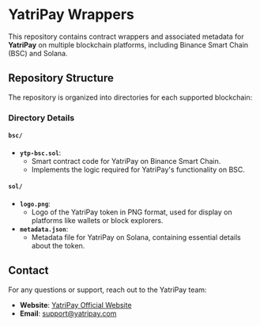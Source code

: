 # YatriPay Wrappers

This repository contains contract wrappers and associated metadata for **YatriPay** on multiple blockchain platforms, including Binance Smart Chain (BSC) and Solana.

## Repository Structure

The repository is organized into directories for each supported blockchain:

### **Directory Details**

#### `bsc/`
- **`ytp-bsc.sol`**:
  - Smart contract code for YatriPay on Binance Smart Chain.
  - Implements the logic required for YatriPay's functionality on BSC.

#### `sol/`
- **`logo.png`**:
  - Logo of the YatriPay token in PNG format, used for display on platforms like wallets or block explorers.
- **`metadata.json`**:
  - Metadata file for YatriPay on Solana, containing essential details about the token.

## Contact

For any questions or support, reach out to the YatriPay team:
- **Website**: [YatriPay Official Website](https://www.yatripay.com)
- **Email**: support@yatripay.com
